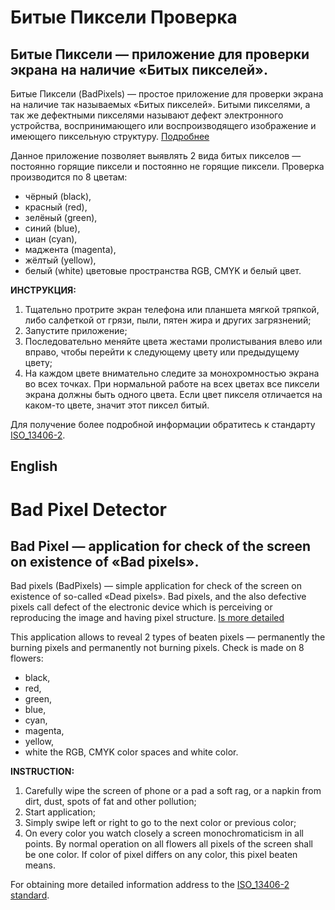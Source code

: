 # Битые Пиксели Проверка

## Битые Пиксели — приложение для проверки экрана на наличие «Битых пикселей».

Битые Пиксели (BadPixels) — простое приложение для проверки экрана на наличие так называемых «Битых пикселей».
Битыми пикселями, а так же дефектными пикселями называют дефект электронного устройства, воспринимающего или воспроизводящего изображение и имеющего пиксельную структуру.
[Подробнее](https://ru.wikipedia.org/wiki/Битые_пиксели)

Данное приложение позволяет выявлять 2 вида битых пикселов — постоянно горящие пиксели и постоянно не горящие пиксели. Проверка производится по 8 цветам:
* чёрный (black),
* красный (red),
* зелёный (green),
* синий (blue),
* циан (cyan),
* маджента (magenta),
* жёлтый (yellow),
* белый (white)
цветовые пространства RGB, CMYK и белый цвет.

**ИНСТРУКЦИЯ:**

1. Тщательно протрите экран телефона или планшета мягкой тряпкой, либо салфеткой от грязи, пыли, пятен жира и других загрязнений;
2. Запустите приложение;
3. Последовательно меняйте цвета жестами пролистывания влево или вправо, чтобы перейти к следующему цвету или предыдущему цвету;
4. На каждом цвете внимательно следите за монохромностью экрана во всех точках. При нормальной работе на всех цветах все пиксели экрана должны быть одного цвета. Если цвет пикселя отличается на каком-то цвете, значит этот пиксел битый.

Для получение более подробной информации обратитесь к стандарту [ISO_13406-2](https://ru.wikipedia.org/wiki/ISO_13406-2).

English
-------

# Bad Pixel Detector

## Bad Pixel — application for check of the screen on existence of «Bad pixels».

Bad pixels (BadPixels) — simple application for check of the screen on existence of so-called «Dead pixels».
Bad pixels, and the also defective pixels call defect of the electronic device which is perceiving or reproducing the image and having pixel structure.
[Is more detailed](https://en.wikipedia.org/wiki/Defective_pixel)

This application allows to reveal 2 types of beaten pixels — permanently the burning pixels and permanently not burning pixels. Check is made on 8 flowers:
* black,
* red,
* green,
* blue,
* cyan,
* magenta,
* yellow,
* white
the RGB, CMYK color spaces and white color.

**INSTRUCTION:**

1. Carefully wipe the screen of phone or a pad a soft rag, or a napkin from dirt, dust, spots of fat and other pollution;
2. Start application;
3. Simply swipe left or right to go to the next color or previous color;
4. On every color you watch closely a screen monochromaticism in all points. By normal operation on all flowers all pixels of the screen shall be one color. If color of pixel differs on any color, this pixel beaten means.

For obtaining more detailed information address to the [ISO_13406-2 standard](https://en.wikipedia.org/wiki/ISO_13406-2).
